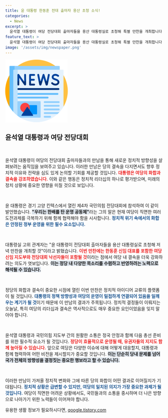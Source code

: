 ```yaml
---
title: 윤 대통령 한동훈 전대 출마자 용산 초청 소식!
categories:
  - News
excerpt: >
  윤석열 대통령이 여당 전당대회 출마자들을 용산 대통령실로 초청해 특별 만찬을 개최합니다. 이 자리에서 당의 화합과 결속을 강조하며 중요한 메시지를 전할 예정입니다.
feature_text: >
  윤석열 대통령이 여당 전당대회 출마자들을 용산 대통령실로 초청해 특별 만찬을 개최합니다. 이 자리에서 당의 화합과 결속을 강조하며 중요한 메시지를 전할 예정입니다.
image: '/assets/img/newspaper.png'
---
```


<p><img src="/assets/img/newspaper.png" alt="kimp 속보" /></p>

<h2 data-ke-size="size26">윤석열 대통령과 여당 전당대회</h2>

<p data-ke-size="size16">&nbsp;</p>

<p>윤석열 대통령이 여당의 전당대회 출마자들과의 만남을 통해 새로운 정치적 방향성을 살펴보려는 움직임을 보여주고 있습니다. 이러한 만남은 당의 결속을 다지면서도 향후 정치적 이유와 전략을 심도 있게 논의할 기회를 제공할 것입니다. <b><span style="color: #ee2323;">대통령은 여당의 화합과 결속을 강조하였습니다.</span></b> 이와 같은 행동은 정치적 리더십의 하나로 평가받으며, 미래의 정치 상황에 중요한 영향을 미칠 것으로 보입니다. </p>

<p data-ke-size="size16">&nbsp;</p>

<p>윤 대통령은 경기 고양 킨텍스에서 열린 제4차 국민의힘 전당대회에 참석하여 이 같이 발언했습니다. <b><span style="background-color: #21538527;">"우리는 한배를 탄 운명 공동체"</span></b>라는 그의 말은 현재 여당이 직면한 여러 도전과제를 극복하기 위해 함께 협력해야 함을 시사합니다. <b><span style="color: #1a5490;">정치적 위기 속에서의 화합은 안정된 정부 운영을 위한 필수 요소입니다.</span></b> </p>

<p data-ke-size="size16">&nbsp;</p>

<p>대통령실 고위 관계자는 "윤 대통령이 전당대회 출마자들을 용산 대통령실로 초청해 저녁 만찬을 개최할 것"이라고 밝혔습니다. <b><span style="color: #ee2323;">이번 만찬에는 한동훈 신임 대표를 포함한 여당 신임 지도부와 전당대회 낙선자들이 포함될 것</span></b>이라는 점에서 여당 내 결속을 더욱 강화하려는 의도가 엿보입니다. <b><span style="background-color: #21538527;">이는 정당 내 다양한 목소리를 수렴하고 반영하려는 노력으로 해석될 수 있습니다.</span></b> </p>

<p data-ke-size="size16">&nbsp;</p>

<p>정당의 화합과 결속이 중요한 시점에 열린 이번 만찬은 정치적 아이디어 교류의 플랫폼이 될 것입니다. <b><span style="color: #1a5490;">대통령의 정책 방향성과 여당의 운영이 밀접하게 연결되어 있음을 일깨우는 계기가 될 것</span></b>이기 때문에 이 만남의 결과가 주목됩니다. 정치적 결정들이 이뤄지는 오늘날, 특히 여당의 리더십과 결속은 역사적으로도 매우 중요한 요인이었음을 잊지 말아야 합니다. </p>

<p data-ke-size="size16">&nbsp;</p>

<p>윤석열 대통령과 국민의힘 지도부 간의 원활한 소통은 정국 안정과 함께 다음 총선 준비를 위한 필수적 요소가 될 것입니다. <b><span style="color: #ee2323;">정당이 효율적으로 운영될 때, 유권자들의 지지도 함께 높아질 수 있습니다.</span></b> 앞으로 여당은 다양한 이슈에 대해 어떻게 대응할지, 대통령과 함께 협력하여 어떤 비전을 제시할지가 중요할 것입니다. <b><span style="background-color: #21538527;">이는 단순히 당내 문제를 넘어 국가 전체의 방향성을 결정짓는 중요한 행보라고 할 수 있습니다.</span></b> </p>

<p data-ke-size="size16">&nbsp;</p>

<p>이러한 만남이 가져올 정치적 변화와 그에 따른 당의 화합이 어떤 결과로 이어질지가 기대됩니다. <b><span style="color: #1a5490;">정치적 상황은 급변할 수 있지만, 여당의 일치된 의지가 가장 중요한 과제가 될 것입니다.</span></b> 여당이 직면한 어려운 상황에서도, 국민들과의 소통을 중시하며 더 나은 방향으로 나아가기 위한 노력들이 이어져야 합니다.</p>
유용한 생활 정보가 필요하시다면, <a href="https://qoogle.tistory.com" rel="dofollow">qoogle.tistory.com</a>


